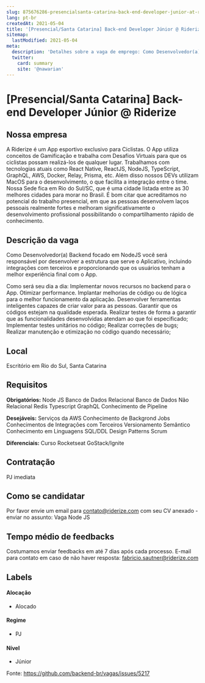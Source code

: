 ```yaml
---
slug: 875676286-presencialsanta-catarina-back-end-developer-junior-at-riderize
lang: pt-br
createdAt: 2021-05-04
title: '[Presencial/Santa Catarina] Back-end Developer Júnior @ Riderize - Vaga de Emprego'
sitemap:
  lastModified: 2021-05-04
meta:
  description: 'Detalhes sobre a vaga de emprego: Como Desenvolvedor(a) Backend focado em NodeJS você será responsável por desenvolver a estrutura que serve o Aplicativo, incluindo integrações com terceiros e proporcionando que os usuários tenham a melhor experiência final com o App. Como será seu dia a dia: Implementar novos recursos no backend para o App. Otimizar performance. Implantar melhorias de código ou de lógica para o melhor funcionamento da aplicação. Desenvolver ferramentas inteligentes capazes de criar valor para as pessoas. Garantir que os códigos estejam na qualidade esperada. Realizar testes de forma a garantir que as funcionalidades desenvolvidas atendam ao que foi especificado; Implementar testes unitários no código; Realizar correções de bugs; Realizar manutenção e otimização no código quando necessário;'
  twitter:
    card: summary
    site: '@nawarian'
---
```


# [Presencial/Santa Catarina] Back-end Developer Júnior @ Riderize

## Nossa empresa

A Riderize é um App esportivo exclusivo para Ciclistas. O App utiliza conceitos de Gamificação e trabalha com Desafios Virtuais para que os ciclistas possam realizá-los de qualquer lugar.
Trabalhamos com tecnologias atuais como React Native, ReactJS, NodeJS, TypeScript, GraphQL, AWS, Docker, Relay, Prisma, etc. Além disso nossos DEVs utilizam MacOS para o desenvolvimento, o que facilita a integração entre o time.
Nossa Sede fica em Rio do Sul/SC, que é uma cidade listada entre as 30 melhores cidades para morar no Brasil. É bom citar que acreditamos no potencial do trabalho presencial, em que as pessoas desenvolvem laços pessoais realmente fortes e melhoram significativamente o desenvolvimento profissional possibilitando o compartilhamento rápido de conhecimento.

## Descrição da vaga

Como Desenvolvedor(a) Backend focado em NodeJS você será responsável por desenvolver a estrutura que serve o Aplicativo, incluindo integrações com terceiros e proporcionando que os usuários tenham a melhor experiência final com o App.

Como será seu dia a dia:
Implementar novos recursos no backend para o App.
Otimizar performance.
Implantar melhorias de código ou de lógica para o melhor funcionamento da aplicação.
Desenvolver ferramentas inteligentes capazes de criar valor para as pessoas.
Garantir que os códigos estejam na qualidade esperada.
Realizar testes de forma a garantir que as funcionalidades desenvolvidas atendam ao que foi especificado;
Implementar testes unitários no código;
Realizar correções de bugs;
Realizar manutenção e otimização no código quando necessário;

## Local

Escritório em Rio do Sul, Santa Catarina

## Requisitos

**Obrigatórios:**
Node JS
Banco de Dados Relacional
Banco de Dados Não Relacional
Redis
Typescript
GraphQL
Conhecimento de Pipeline

**Desejáveis:**
Serviços da AWS
Conhecimento de Backgrond Jobs
Conhecimentos de Integrações com Terceiros
Versionamento Semântico
Conhecimento em Linguagens SQL/DDL
Design Patterns
Scrum

**Diferenciais:**
Curso Rocketseat GoStack/Ignite

## Contratação

PJ imediata

## Como se candidatar

Por favor envie um email para contato@riderize.com com seu CV anexado - enviar no assunto: Vaga Node JS

## Tempo médio de feedbacks

Costumamos enviar feedbacks em até 7 dias após cada processo.
E-mail para contato em caso de não haver resposta: fabricio.sautner@riderize.com

## Labels

#### Alocação
- Alocado

#### Regime
- PJ

#### Nível
- Júnior




Fonte: https://github.com/backend-br/vagas/issues/5217